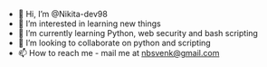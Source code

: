 - 👋 Hi, I’m @Nikita-dev98
- 👀 I’m interested in learning new things
- 🌱 I’m currently learning Python, web security and bash scripting
- 💞️ I’m looking to collaborate on python and scripting
- 📫 How to reach me - mail me at nbsvenk@gmail.com

<!---
Nikita-dev98/Nikita-dev98 is a ✨ special ✨ repository because its `README.md` (this file) appears on your GitHub profile.
You can click the Preview link to take a look at your changes.
--->
